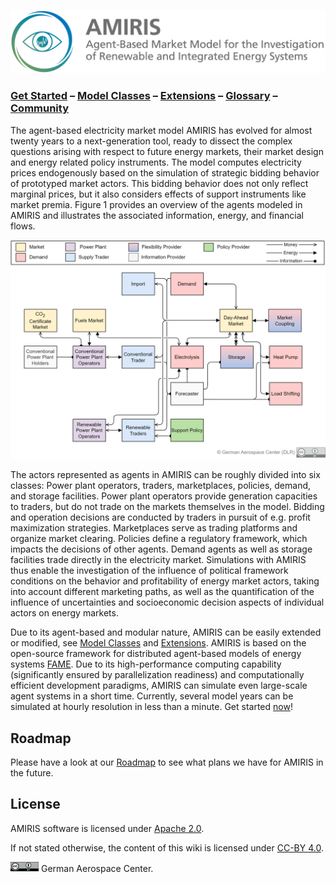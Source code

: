 ![AMIRIS_Logo](uploads/AMIRIS_LogoWTitle.png)

### [Get Started](./Get-Started.md) &ndash; [Model Classes](./Classes.md)  &ndash; [Extensions](./Extensions.md) &ndash; [Glossary](./Glossary.md) &ndash; [Community](./Community.md)

The agent-based electricity market model AMIRIS has evolved for almost twenty years to a next-generation tool, ready to dissect the complex questions arising with respect to future energy markets, their market design and energy related policy instruments.
The model computes electricity prices endogenously based on the simulation of strategic bidding behavior of prototyped market actors.
This bidding behavior does not only reflect marginal prices, but it also considers effects of support instruments like market premia.
Figure 1 provides an overview of the agents modeled in AMIRIS and illustrates the associated information, energy, and financial flows.

![AMIRIS_ModelSchema_CCBY4](uploads/AMIRIS_ModellSchema_CCBY4.png)

The actors represented as agents in AMIRIS can be roughly divided into six classes: Power plant operators, traders, marketplaces, policies, demand, and storage facilities.
Power plant operators provide generation capacities to traders, but do not trade on the markets themselves in the model.
Bidding and operation decisions are conducted by traders in pursuit of e.g. profit maximization strategies.
Marketplaces serve as trading platforms and organize market clearing.
Policies define a regulatory framework, which impacts the decisions of other agents. Demand agents as well as storage facilities trade directly in the electricity market. Simulations with AMIRIS thus enable the investigation of the influence of political framework conditions on the behavior and profitability of energy market actors, taking into account different marketing paths, as well as the quantification of the influence of uncertainties and socioeconomic decision aspects of individual actors on energy markets.

Due to its agent-based and modular nature, AMIRIS can be easily extended or modified, see [Model Classes](./Classes.md) and [Extensions](./Extensions.md).
AMIRIS is based on the open-source framework for distributed agent-based models of energy systems [FAME](https://gitlab.com/fame-framework/wiki/-/wikis/home).
Due to its high-performance computing capability (significantly ensured by parallelization readiness) and computationally efficient development paradigms, AMIRIS can simulate even large-scale agent systems in a short time.
Currently, several model years can be simulated at hourly resolution in less than a minute.
Get started [now](./Get-Started.md)!

## Roadmap

Please have a look at our [Roadmap](./Roadmap.md) to see what plans we have for AMIRIS in the future.

## License

AMIRIS software is licensed under [Apache 2.0](../LICENSES/Apache-2.0.txt).

If not stated otherwise, the content of this wiki is licensed under [CC-BY 4.0](https://creativecommons.org/licenses/by/4.0).

<img src="./uploads/cc-by.png" alt="CC-BY 4.0" width="45"/> German Aerospace Center.